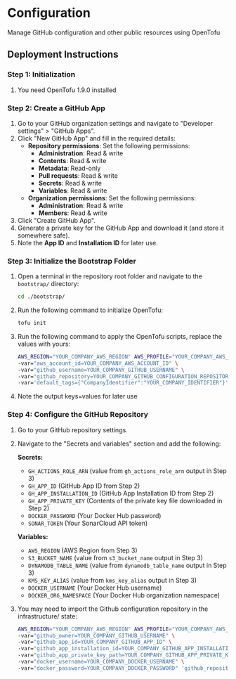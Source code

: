 # Configuration

Manage GitHub configuration and other public resources using OpenTofu

## Deployment Instructions

### Step 1: Initialization

1. You need OpenTofu 1.9.0 installed

### Step 2: Create a GitHub App

1. Go to your GitHub organization settings and navigate to "Developer settings" > "GitHub Apps".
2. Click "New GitHub App" and fill in the required details:
   - **Repository permissions**: Set the following permissions:
     - **Administration**: Read & write
     - **Contents**: Read & write
     - **Metadata**: Read-only
     - **Pull requests**: Read & write
     - **Secrets**: Read & write
     - **Variables**: Read & write
   - **Organization permissions**: Set the following permissions:
     - **Administration**: Read & write
     - **Members**: Read & write
3. Click "Create GitHub App".
4. Generate a private key for the GitHub App and download it (and store it somewhere safe).
5. Note the **App ID** and **Installation ID** for later use.

### Step 3: Initialize the Bootstrap Folder

1. Open a terminal in the repository root folder and navigate to the `bootstrap/` directory:
   ```sh
   cd ./bootstrap/
   ```
2. Run the following command to initialize OpenTofu:
   ```sh
   tofu init
   ```
3. Run the following command to apply the OpenTofu scripts, replace the values with yours:
   ```sh
   AWS_REGION="YOUR_COMPANY_AWS_REGION" AWS_PROFILE="YOUR_COMPANY_AWS_PROFILE" tofu apply \
   -var="aws_account_id=YOUR_COMPANY_AWS_ACCOUNT_ID" \
   -var="github_username=YOUR_COMPANY_GITHUB_USERNAME" \
   -var="github_repository=YOUR_COMPANY_GITHUB_CONFIGURATION_REPOSITORY" \
   -var='default_tags={"CompanyIdentifier":"YOUR_COMPANY_IDENTIFIER"}'
   ```
4. Note the output keys=values for later use

### Step 4: Configure the GitHub Repository

1. Go to your GitHub repository settings.
2. Navigate to the "Secrets and variables" section and add the following:

   **Secrets:**

   - `GH_ACTIONS_ROLE_ARN` (value from `gh_actions_role_arn` output in Step 3)
   - `GH_APP_ID` (GitHub App ID from Step 2)
   - `GH_APP_INSTALLATION_ID` (GitHub App Installation ID from Step 2)
   - `GH_APP_PRIVATE_KEY` (Contents of the private key file downloaded in Step 2)
   - `DOCKER_PASSWORD` (Your Docker Hub password)
   - `SONAR_TOKEN` (Your SonarCloud API token)

   **Variables:**

   - `AWS_REGION` (AWS Region from Step 3)
   - `S3_BUCKET_NAME` (value from `s3_bucket_name` output in Step 3)
   - `DYNAMODB_TABLE_NAME` (value from `dynamodb_table_name` output in Step 3)
   - `KMS_KEY_ALIAS` (value from `kms_key_alias` output in Step 3)
   - `DOCKER_USERNAME` (Your Docker Hub username)
   - `DOCKER_ORG_NAMESPACE` (Your Docker Hub organization namespace)

3. You may need to import the Github configuration repository in the infrastructure/ state:
   ```sh
   AWS_REGION="YOUR_COMPANY_AWS_REGION" AWS_PROFILE="YOUR_COMPANY_AWS_PROFILE" tofu import \
   -var="github_owner=YOUR_COMPANY_GITHUB_USERNAME" \
   -var="github_app_id=YOUR_COMPANY_GITHUB_APP_ID" \
   -var="github_app_installation_id=YOUR_COMPANY_GITHUB_APP_INSTALLATION_ID" \
   -var="github_app_private_key_path=YOUR_COMPANY_GITHUB_APP_PRIVATE_KEY_PATH" \
   -var="docker_username=YOUR_COMPANY_DOCKER_USERNAME" \
   -var="docker_password=YOUR_COMPANY_DOCKER_PASSWORD" 'github_repository.repo["configuration"]' YOUR_COMPANY_GITHUB_CONFIGURATION_REPOSITORY
   ```
